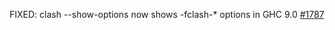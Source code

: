 FIXED: clash --show-options now shows -fclash-* options in GHC 9.0 [#1787](https://github.com/clash-lang/clash-compiler/issues/1787)


